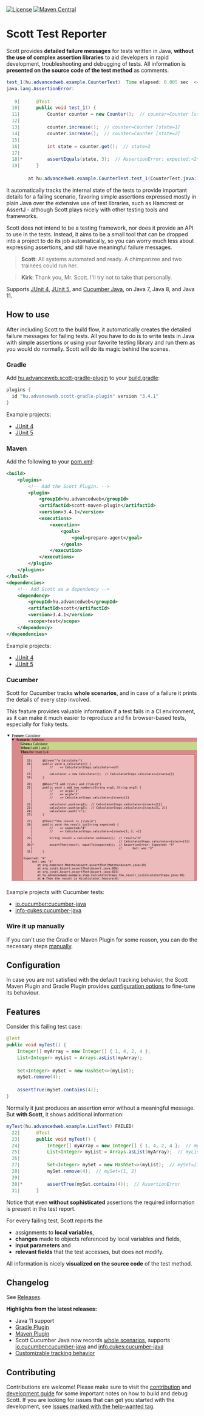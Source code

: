 [![License](https://img.shields.io/github/license/dodie/scott.svg)](https://github.com/dodie/scott/blob/master/LICENSE)
[![Maven Central](https://img.shields.io/maven-central/v/hu.advancedweb/scott.svg?label=Maven%20Central)](http://search.maven.org/#search%7Cga%7C1%7Cg%3A%22hu.advancedweb%22%20AND%20a%3A%22scott%22)


Scott Test Reporter
===================

Scott provides **detailed failure messages** for tests written in Java,
**without the use of complex assertion libraries** to aid developers in rapid development,
troubleshooting and debugging of tests. All information is **presented on the source code of the test method** as comments.

```java
test_1(hu.advancedweb.example.CounterTest)  Time elapsed: 0.005 sec  <<< FAILURE!
java.lang.AssertionError: 

   9|      @Test
  10|      public void test_1() {
  11|          Counter counter = new Counter();  // counter=Counter [state=0]
  12|          
  13|          counter.increase();  // counter=Counter [state=1]
  14|          counter.increase();  // counter=Counter [state=2]
  15|          
  16|          int state = counter.get();  // state=2
  17|          
  18|*         assertEquals(state, 3);  // AssertionError: expected:<2> but was:<3>
  19|      }

        at hu.advancedweb.example.CounterTest.test_1(CounterTest.java:18)
```


It automatically tracks the internal state of the tests to provide important details for a failing scenario,
favoring simple assertions expressed mostly in plain Java over the extensive use of test libraries,
such as Hamcrest or AssertJ - although Scott plays nicely with other testing tools and frameworks.

Scott does not intend to be a testing framework, nor does it provide an API to use in the tests.
Instead, it aims to be a small tool that can be dropped into a project to do its job automatically,
so you can worry much less about expressing assertions, and still have meaningful failure messages.

> **Scott**: All systems automated and ready. A chimpanzee and two trainees could run her.

> **Kirk**: Thank you, Mr. Scott. I'll try not to take that personally.

Supports [JUnit 4](https://github.com/dodie/scott/tree/master/scott-examples/junit4),
[JUnit 5](https://github.com/dodie/scott/tree/master/scott-examples/junit5),
and [Cucumber Java](https://github.com/dodie/scott/tree/master/scott-examples/cucumber-io-cucumber),
on Java 7, Java 8, and Java 11.


How to use
----------

After including Scott to the build flow, it automatically creates the detailed failure messages for failing tests.
All you have to do is to write tests in Java with simple assertions or using your favorite testing library
and run them as you would do normally. Scott will do its magic behind the scenes.


### Gradle

Add [hu.advanceweb.scott-gradle-plugin](https://plugins.gradle.org/plugin/hu.advancedweb.scott-gradle-plugin) to your [build.gradle](https://github.com/dodie/scott/blob/master/scott-examples/junit4/build.gradle):
```groovy
plugins {
  id "hu.advanceweb.scott-gradle-plugin" version "3.4.1"
}
```

Example projects:
- [JUnit 4](https://github.com/dodie/scott/tree/master/scott-examples/junit4)
- [JUnit 5](https://github.com/dodie/scott/tree/master/scott-examples/junit5)


### Maven

Add the following to your [pom.xml](https://github.com/dodie/scott/blob/master/scott-examples/junit4/pom.xml):
```xml
<build>
	<plugins>
		<!-- Add the Scott Plugin. -->
		<plugin>
			<groupId>hu.advancedweb</groupId>
			<artifactId>scott-maven-plugin</artifactId>
			<version>3.4.1</version>
			<executions>
				<execution>
					<goals>
						<goal>prepare-agent</goal>
					</goals>
				</execution>
			</executions>
		</plugin>
	</plugins>
</build>
<dependencies>
	<!-- Add Scott as a dependency -->
	<dependency>
		<groupId>hu.advancedweb</groupId>
		<artifactId>scott</artifactId>
		<version>3.4.1</version>
		<scope>test</scope>
	</dependency>
</dependencies>
```

Example projects:
- [JUnit 4](https://github.com/dodie/scott/tree/master/scott-examples/junit4)
- [JUnit 5](https://github.com/dodie/scott/tree/master/scott-examples/junit5)


### Cucumber

Scott for Cucumber tracks **whole scenarios**, and in case of a failure it prints the details of every step involved.

This feature provides valuable information if a test fails in a CI environment, as it can make it much easier to reproduce and fix browser-based tests, especially for flaky tests.

![HTML](https://github.com/dodie/scott-showcase/blob/master/cucumber_html_main.jpeg "HTML")

Example projects with Cucumber tests:
- [io.cucumber:cucumber-java](https://github.com/dodie/scott/tree/master/scott-examples/cucumber-io-cucumber)
- [info-cukes:cucumber-java](https://github.com/dodie/scott/tree/master/scott-examples/cucumber-info-cukes)


### Wire it up manually

If you can't use the Gradle or Maven Plugin for some reason, you can do the necessary steps [manually](https://github.com/dodie/scott/blob/master/docs/manually_specify_agent.md).


Configuration
-------------
In case you are not satisfied with the default tracking behavior, the Scott Maven Plugin and Gradle Plugin provides [configuration options](https://github.com/dodie/scott/blob/master/docs/configuration.md) to fine-tune its behaviour.


Features
--------
Consider this failing test case:

```java
@Test
public void myTest() {
	Integer[] myArray = new Integer[] { 1, 4, 2, 4 };
	List<Integer> myList = Arrays.asList(myArray);

	Set<Integer> mySet = new HashSet<>(myList);
	mySet.remove(4);

	assertTrue(mySet.contains(4));
}
```

Normally it just produces an assertion error without a meaningful message.
But **with Scott**, it shows additional information:

```java
myTest(hu.advancedweb.example.ListTest) FAILED!
  22|      @Test
  23|      public void myTest() {
  24|          Integer[] myArray = new Integer[] { 1, 4, 2, 4 };  // myArray=[1, 4, 2, 4]
  25|          List<Integer> myList = Arrays.asList(myArray);  // myList=[1, 4, 2, 4]
  26|
  27|          Set<Integer> mySet = new HashSet<>(myList);  // mySet=[1, 2, 4]
  28|          mySet.remove(4);  // mySet=[1, 2]
  29|
  30|*         assertTrue(mySet.contains(4));  // AssertionError
  31|      }
```

Notice that even **without sophisticated** assertions the required information is present in the test report.

For every failing test, Scott reports the
- assignments to **local variables**,
- **changes** made to objects referenced by local variables and fields,
- **input parameters** and
- **relevant fields** that the test accesses, but does not modify.

All information is nicely **visualized on the source code** of the test method.


Changelog
---------
See [Releases](https://github.com/dodie/scott/releases).


**Highlights from the latest releases:**

- Java 11 support
- [Gradle Plugin](https://github.com/dodie/scott/blob/master/readme.md#how-to-use)
- [Maven Plugin](https://github.com/dodie/scott/blob/master/readme.md#how-to-use)
- Scott Cucumber Java now records [whole scenarios](https://github.com/dodie/scott/tree/master/scott-examples/cucumber-io-cucumber), supports [io.cucumber:cucumber-java](https://github.com/dodie/scott/tree/master/scott-examples/cucumber-io-cucumber) and [info.cukes:cucumber-java](https://github.com/dodie/scott/tree/master/scott-examples/cucumber-info-cukes)
- [Customizable tracking behavior](https://github.com/dodie/scott/blob/master/docs/configuration.md#configuring-the-automatic-tracking-behavior-with-the-maven-plugin)


Contributing
------------
Contributions are welcome! Please make sure to visit the
[contribution](https://github.com/dodie/scott/tree/master/CONTRIBUTING.md) and 
[development guide](https://github.com/dodie/scott/tree/master/docs/development-guide.md) for some important notes on how to build and debug Scott.
If you are looking for issues that can get you started with the development, see [Issues marked with the help-wanted tag](https://github.com/dodie/scott/issues?q=is%3Aissue+label%3A%22help+wanted%22+is%3Aopen).
